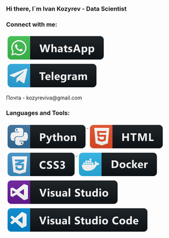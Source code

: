 ### Hi there, I`m Ivan Kozyrev - Data Scientist

### Connect with me:
<p align="left">
  </a>    <a href="https://wa.me/qr/3JYEO6UO3MMVJ1">
    <img src="svg/whatsapp.svg" alt="whatsapp" style="vertical-align:top; margin:6px 4px">
  </a>  
  </a>    <a href="https://t.me/IvanKzrv">
    <img src="svg/telegram.svg" alt="telegram" style="vertical-align:top; margin:6px 4px">
  </a>
</p>
Почта - kozyreviva@gmail.com 

### Languages and Tools:
<p align="left">
  <a href="#">
    <img src="svg/python.svg" alt="python" style="vertical-align:top; margin:6px 4px">
  </a>  
  
  <a href="#">
    <img src="svg/html.svg" alt="html" style="vertical-align:top; margin:6px 4px">
  </a>  

  <a href="#">
    <img src="svg/css3.svg" alt="css3" style="vertical-align:top; margin:6px 4px">
  </a>  

  <a href="#">
    <img src="svg/docker.svg" alt="docker" style="vertical-align:top; margin:6px 4px">
  </a> 
  
  <a href="#">
    <img src="svg/visualstudio.svg" alt="visualstudio" style="vertical-align:top; margin:6px 4px">
  </a> 

  <a href="#">
    <img src="svg/visualstudio_code.svg" alt="visualstudio_code" style="vertical-align:top; margin:6px 4px">
  </a> 
</p>

